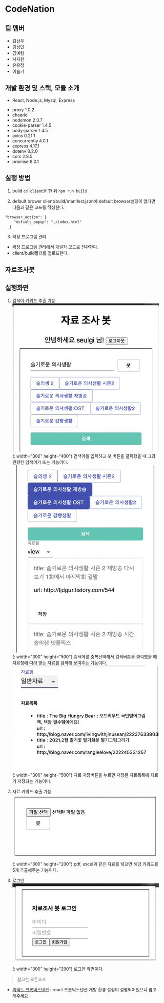# CodeNation

## 팀 멤버
* 김선우
* 김성민
* 김예림
* 서지원
* 유유정
* 이슬기

## 개발 환경 및 스택, 모듈 소개
* React, Node.js, Mysql, Express
- proxy 1.0.2
- cheerio
- nodemon 2.0.7
- cookie-parser 1.4.5
- body-parser 1.4.5
- axios 0.21.1
- concurrently 4.0.1
- express 4.17.1
- dotenv 8.2.0
- cors 2.8.5
- promise 8.0.1

## 실행 방법
1. build
`cd client`을 한 뒤 `npm run build`

2. default brower
client/build/manifest.json에 default browser설정이 없다면 다음과 같은 코드를 작성한다.
```
"browser_action": {
    "default_popup": "./index.html"
  }
```

3. 확장 프로그램 관리
- 확장 프로그램 관리에서 개발자 모드로 전환한다.
- client/build폴더를 업로드한다.

## 자료조사봇

## 실행화면
1. 검색어 키워드 추출 기능
![keyword1](/image/keyword1.png)(: width="300" height="400")
검색어를 입력하고 봇 버튼을 클릭했을 때 그와 관련한 검색어가 뜨는 기능이다.
![keyword2](/image/keyword2.png)(: width="300" height="500")
검색어를 중복선택해서 검색버튼을 클릭했을 때 자료형에 따라 맞는 자료를 검색해 보여주는 기능이다.
![keyword3](/image/keyword3.png)(: width="300" height="500")
자료 저장버튼을 누르면 저장된 자료목록에 자료가 저장되는 기능이다.

2. 자료 키워드 추출 기능
![filtering](/image/filtering.png)(: width="300" height="200")
pdf, excel과 같은 자료를 넣으면 해당 키워드를 5개 추출해주는 기능이다.

3. 로그인
![login](/image/login.png)(: width="300" height="200")
로그인 화면이다.

> 참고한 오픈소스
* [리액트 크롬익스텐션](https://github.com/satendra02/react-chrome-extension)
    : react 크롬익스텐션 개발 환경 설정이 설명되어있으니 참고해주세요